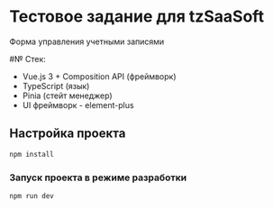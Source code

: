 # Тестовое задание для tzSaaSoft
Форма управления учетными записями

#№ Стек:
- Vue.js 3 + Composition API (фреймворк)
- TypeScript (язык)
- Pinia (стейт менеджер)
- UI фреймворк - element-plus

## Настройка проекта

```sh
npm install
```

### Запуск проекта в режиме разработки

```sh
npm run dev
```
